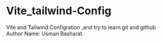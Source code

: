 # Vite_tailwind-Config
Vite and Tailwind Configration ,and try to learn git and github
<br/>
Author Name: Usman Basharat.
